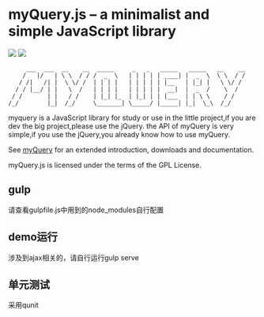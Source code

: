 # myQuery.js – a minimalist and simple JavaScript library

[![](https://img.shields.io/badge/myQuery-up--to--date-green.svg)](https://github.com/moyu-edu/myQuery/issues) [![](https://img.shields.io/badge/license-GPL3.0-green.svg)](https://github.com/moyu-edu/myQuery/blob/master/LICENSE)
```
     ___  ___  __    __  _____     _   _   _____   _____   __    __ 
    /   |/   | \ \  / / /  _  \   | | | | | ____| |  _  \  \ \  / / 
   / /|   /| |  \ \/ /  | | | |   | | | | | |__   | |_| |   \ \/ /  
  / / |__/ | |   \  /   | | | |   | | | | |  __|  |  _  /    \  /   
 / /       | |   / /    | |_| |_  | |_| | | |___  | | \ \    / /    
/_/        |_|  /_/     \_______| \_____/ |_____| |_|  \_\  /_/     

```


myquery is a JavaScript library for study or use in the little project,if you are dev the big project,please use the jQuery.
the API of myQuery is very simple,if you use the jQuery,you already know how to use myQuery.


See [myQuery](http://moyu-edu.github.io/myQuery/) for an extended introduction, downloads
and documentation.

myQuery.js is licensed under the terms of the GPL License.

## gulp
请查看gulpfile.js中用到的node_modules自行配置

## demo运行
涉及到ajax相关的，请自行运行gulp serve

## 单元测试
采用qunit

